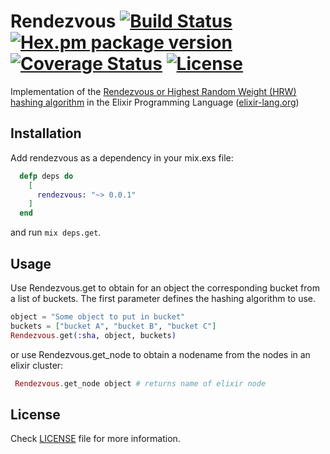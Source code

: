 Rendezvous [![Build Status](https://travis-ci.org/timdeputter/Rendezvous.svg?branch=master)](https://travis-ci.org/timdeputter/Rendezvous) [![Hex.pm package version](https://img.shields.io/hexpm/v/Rendezvous.svg?style=flat)](https://hex.pm/packages/Rendezvous) [![Coverage Status](https://coveralls.io/repos/Puddah/Rendezvous/badge.svg?branch=master)](https://coveralls.io/r/Puddah/Rendezvous?branch=master) [![License](http://img.shields.io/hexpm/l/Rendezvous.svg?style=flat)](https://github.com/Puddah/Rendezvous/blob/master/LICENSE)
==========

Implementation of the [Rendezvous or Highest Random Weight (HRW) hashing algorithm](https://en.wikipedia.org/wiki/Rendezvous_hashing) in the Elixir Programming Language ([elixir-lang.org](http://elixir-lang.org))



## Installation

Add rendezvous as a dependency in your mix.exs file:

```elixir
  defp deps do
    [
      rendezvous: "~> 0.0.1"
    ]
  end
```

and run `mix deps.get`.

## Usage

Use Rendezvous.get to obtain for an object the corresponding bucket from a list of buckets. The first parameter defines the hashing algorithm to use.

```elixir
object = "Some object to put in bucket"
buckets = ["bucket A", "bucket B", "bucket C"]
Rendezvous.get(:sha, object, buckets)
```

or use Rendezvous.get_node to obtain a nodename from the nodes in an elixir cluster:

```elixir
 Rendezvous.get_node object # returns name of elixir node
```

## License

Check [LICENSE](LICENSE) file for more information.
